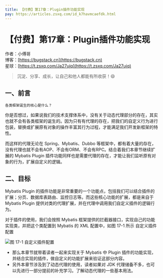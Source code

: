 ```yaml
---
title: 【付费】第17章：Plugin插件功能实现
pay: https://articles.zsxq.com/id_k7havmcaefdk.html
---
```


# 【付费】第17章：Plugin插件功能实现

作者：小傅哥
<br/>博客：[https://bugstack.cn](https://bugstack.cn)
<br/>星球：[https://t.zsxq.com/Ja27ujq](https://t.zsxq.com/Ja27ujq)

> 沉淀、分享、成长，让自己和他人都能有所收获！😄

## 一、前言

`各类框架诞生的核心是什么？`

你是否想过，如果说我们的技术支撑体系中，没有关于动态代理部分的存在，其实也就不会有各类框架的诞生的。因为只有有代理的存在，把我们的自定义行为进行包装，替换或扩展原有对象的操作丰富其行为过程，才能满足我们开发新框架的特性。

而这样的代理无论在 Spring、Mybatis、Dubbo 等框架中，都有着大量的存在，没有代理也就不会有AOP、不会有ORM、不会有RPC。结合着我们本章节继续扩展的 Mybatis Plugin 插件功能同样也是需要代理的存在，才能让我们监听原有对象的行为，扩展自定义的逻辑。

## 二、目标

Mybatis  Plugin 的插件功能是非常重要的一个功能点，包括我们可以结合插件的扩展；分页、数据库表路由、监控日志等。而这些核心功能的扩展，都是来自于 Mybatis Plugin 提供对类的代理扩展，并在代理中调用我们自定义插件的逻辑行为。

对于插件的使用，我们会按照 Mybatis 框架提供的拦截器接口，实现自己的功能实现类，并把这个类配置到 Mybatis 的 XML 配置中，如图 17-1 所示 自定义插件配置

![图 17-1 自定义插件配置](https://bugstack.cn/images/article/spring/mybatis-220701-01.png)

- 那么本章节就带着读者一起来实现关于 Mybatis 中 Plugin 插件的功能实现，并结合实现的插件，做自定义的功能扩展来验证这部分内容。
- 另外本章节涉及到了动态代理的使用，读者如果对 JDK 代理储备不多，也可以先进行一部分提前的补充学习。了解动态代理的一些基本用法。
